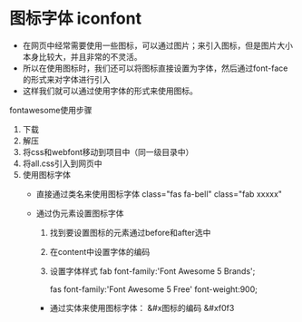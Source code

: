 # 图标字体 iconfont

- 在网页中经常需要使用一些图标，可以通过图片；来引入图标，但是图片大小本身比较大，并且非常的不灵活。
- 所以在使用图标时，我们还可以将图标直接设置为字体，然后通过font-face的形式来对字体进行引入
- 这样我们就可以通过使用字体的形式来使用图标。



fontawesome使用步骤

1. 下载
2. 解压
3. 将css和webfont移动到项目中（同一级目录中）
4. 将all.css引入到网页中
5. 使用图标字体
	- 直接通过类名来使用图标字体  class="fas fa-bell"    class="fab xxxxx"
	
	- 通过伪元素设置图标字体
		1. 找到要设置图标的元素通过before和after选中
		2. 在content中设置字体的编码
		3. 设置字体样式
			fab
			font-family:'Font Awesome 5 Brands';
			
			fas 
			font-family:'Font Awesome 5 Free'
			font-weight:900;
		- 通过实体来使用图标字体：
			&#x图标的编码
				<span class="fas">&#xf0f3</span>
